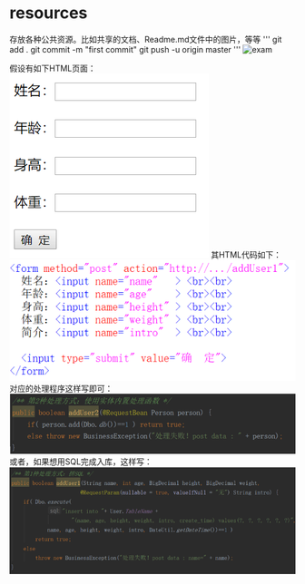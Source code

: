 # resources
存放各种公共资源。比如共享的文档、Readme.md文件中的图片，等等
'''
git add .
git commit -m "first commit"
git push -u origin master
'''
![exam](https://github.com/linwh8/ModernWebPrograming/raw/master/My_image/recipe_index.png)

假设有如下HTML页面：
![page](https://github.com/hyrenserv/resources/raw/master/feedwork-java/images/page-show.png)
其HTML代码如下：
![page](https://github.com/hyrenserv/resources/raw/master/feedwork-java/images/page-code.png)
对应的处理程序这样写即可：
![page](https://github.com/hyrenserv/resources/raw/master/feedwork-java/images/code-1.png)
或者，如果想用SQL完成入库，这样写：
![page](https://github.com/hyrenserv/resources/raw/master/feedwork-java/images/code-2.png)
